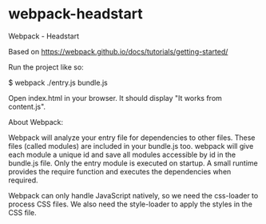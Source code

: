 # webpack-headstart
Webpack - Headstart

Based on https://webpack.github.io/docs/tutorials/getting-started/

Run the project like so:

$ webpack ./entry.js bundle.js

Open index.html in your browser. It should display "It works from content.js".

About Webpack:

Webpack will analyze your entry file for dependencies to other files. These files (called modules) are included in your bundle.js too. webpack will give each module a unique id and save all modules accessible by id in the bundle.js file. Only the entry module is executed on startup. A small runtime provides the require function and executes the dependencies when required.

Webpack can only handle JavaScript natively, so we need the css-loader to process CSS files. We also need the style-loader to apply the styles in the CSS file.
